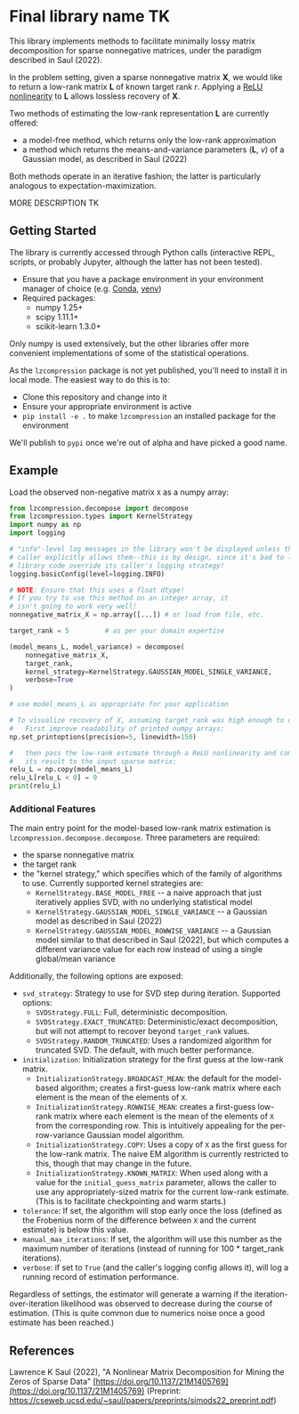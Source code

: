 # Final library name TK

This library implements methods to facilitate minimally lossy matrix decomposition for sparse nonnegative matrices, under the
paradigm described in Saul (2022).

In the problem setting, given a sparse nonnegative matrix **X**, we would like to return a low-rank matrix **L** of known
target rank *r*. Applying a
[ReLU nonlinearity](https://en.wikipedia.org/wiki/Rectifier_(neural_networks)) to **L** allows lossless recovery of **X**.

Two methods of estimating the low-rank representation **L** are currently offered:
 - a model-free method, which returns only the low-rank approximation
 - a method which returns the means-and-variance parameters (**L**, *v*) of a Gaussian model, as described in Saul (2022)

Both methods operate in an iterative fashion; the latter is particularly analogous to expectation-maximization.

MORE DESCRIPTION TK

## Getting Started

The library is currently accessed through Python calls (interactive REPL, scripts, or probably Jupyter, although the latter has not been tested).

- Ensure that you have a package environment in your environment manager of choice (e.g. [Conda](https://conda.io/projects/conda/en/latest/index.html),
[venv](https://docs.python.org/3/library/venv.html))
- Required packages:
  - numpy 1.25+
  - scipy 1.11.1+
  - scikit-learn 1.3.0+

Only numpy is used extensively, but the other libraries offer more convenient implementations of some of the statistical operations.

As the `lzcompression` package is not yet published, you'll need to install it in local mode. The easiest way to do this is to:
- Clone this repository and change into it
- Ensure your appropriate environment is active
- `pip install -e .` to make `lzcompression` an installed package for the environment

We'll publish to `pypi` once we're out of alpha and have picked a good name.

## Example

Load the observed non-negative matrix `X` as a numpy array:

```python
from lzcompression.decompose import decompose
from lzcompression.types import KernelStrategy
import numpy as np
import logging

# "info"-level log messages in the library won't be displayed unless the
# caller explicitly allows them--this is by design, since it's bad to let
# library code override its caller's logging strategy!
logging.basicConfig(level=logging.INFO)

# NOTE: Ensure that this uses a float dtype!
# If you try to use this method on an integer array, it
# isn't going to work very well!
nonnegative_matrix_X = np.array([...]) # or load from file, etc.

target_rank = 5         # as per your domain expertise

(model_means_L, model_variance) = decompose(
    nonnegative_matrix_X,
    target_rank,
    kernel_strategy=KernelStrategy.GAUSSIAN_MODEL_SINGLE_VARIANCE,
    verbose=True
)

# use model_means_L as appropriate for your application

# To visualize recovery of X, assuming target_rank was high enough to do so:
#   First improve readability of printed numpy arrays:
np.set_printoptions(precision=5, linewidth=150)

#   then pass the low-rank estimate through a ReLU nonlinearity and compare
#   its result to the input sparse matrix:
relu_L = np.copy(model_means_L)
relu_L[relu_L < 0] = 0
print(relu_L)
```

### Additional Features

The main entry point for the model-based low-rank matrix estimation is `lzcompression.decompose.decompose`.
Three parameters are required:
- the sparse nonnegative matrix
- the target rank
- the "kernel strategy," which specifies which of the family of algorithms to use. Currently supported
  kernel strategies are:
  - `KernelStrategy.BASE_MODEL_FREE` -- a naive approach that just iteratively applies SVD, with no
    underlying statistical model
  - `KernelStrategy.GAUSSIAN_MODEL_SINGLE_VARIANCE` -- a Gaussian model as described in Saul (2022)
  - `KernelStrategy.GAUSSIAN_MODEL_ROWWISE_VARIANCE` -- a Gaussian model similar to that described in
    Saul (2022), but which computes a different variance value for each row instead of using a single
    global/mean variance

Additionally, the following options are exposed:

- `svd_strategy`: Strategy to use for SVD step during iteration. Supported options:
  - `SVDStrategy.FULL`: Full, deterministic decomposition.
  - `SVDStrategy.EXACT_TRUNCATED`: Deterministic/exact decomposition, but will not attempt to recover beyond `target_rank` values.
  - `SVDStrategy.RANDOM_TRUNCATED`: Uses a randomized algorithm for truncated SVD. The default, with much better performance.
- `initialization`: Initialization strategy for the first guess at the low-rank matrix.
  - `InitializationStrategy.BROADCAST_MEAN`: the default for the model-based algorithm; creates a first-guess low-rank matrix
  where each element is the mean of the elements of `X`.
  - `InitializationStrategy.ROWWISE_MEAN`: creates a first-guess low-rank matrix where each element is the mean of the
  elements of `X` from the corresponding row. This is intuitively appealing for the per-row-variance Gaussian model algorithm.
  - `InitializationStrategy.COPY`: Uses a copy of `X` as the first guess for the low-rank matrix. The naive EM algorithm is
  currently restricted to this, though that may change in the future.
  - `InitializationStrategy.KNOWN_MATRIX`: When used along with a value for the `initial_guess_matrix` parameter,
  allows the caller to use any appropriately-sized matrix for the current low-rank estimate. (This is to facilitate
  checkpointing and warm starts.)
- `tolerance`: If set, the algorithm will stop early once the loss (defined as the Frobenius norm of the
difference between `X` and the current estimate) is below this value.
- `manual_max_iterations`: If set, the algorithm will use this number as the maximum number of iterations
(instead of running for 100 * target_rank iterations).
- `verbose`: if set to `True` (and the caller's logging config allows it), will log a running record of estimation performance.

Regardless of settings, the estimator will generate a warning if the iteration-over-iteration likelihood was observed
to decrease during the course of estimation. (This is quite common due to numerics noise once a good estimate has been
reached.)


## References

Lawrence K Saul (2022), "A Nonlinear Matrix Decomposition for Mining the Zeros of Sparse Data"
[https://doi.org/10.1137/21M1405769](https://doi.org/10.1137/21M1405769)
(Preprint: https://cseweb.ucsd.edu/~saul/papers/preprints/simods22_preprint.pdf)

